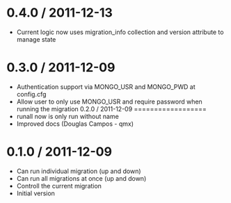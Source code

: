 0.4.0 / 2011-12-13
==================
  * Current logic now uses migration_info collection and version attribute to manage state

0.3.0 / 2011-12-09
==================
  * Authentication support via MONGO_USR and MONGO_PWD at config.cfg
  * Allow user to only use MONGO_USR and require password when running the migration
0.2.0 / 2011-12-09
==================
  * runall now is only run without name
  * Improved docs (Douglas Campos - qmx)

0.1.0 / 2011-12-09
==================
  * Can run individual migration (up and down)
  * Can run all migrations at once (up and down)
  * Controll the current migration
  * Initial version
